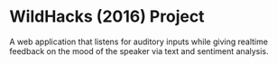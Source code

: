 # WildHacks (2016) Project

A web application that listens for auditory inputs while giving realtime feedback on the mood of the speaker via text and sentiment analysis.
